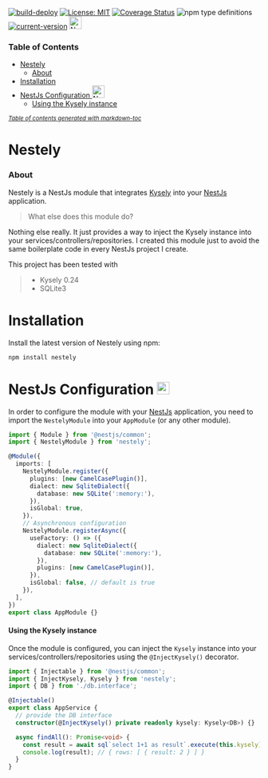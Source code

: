 [![build-deploy](https://github.com/marianozunino/nestely/actions/workflows/release.yaml/badge.svg)](https://github.com/marianozunino/nestely/actions/workflows/release.yaml)
[![License: MIT](https://img.shields.io/badge/License-MIT-green.svg)](https://opensource.org/licenses/MIT)
[![Coverage Status](https://coveralls.io/repos/github/marianozunino/nestely/badge.svg)](https://coveralls.io/github/marianozunino/nestely)
![npm type definitions](https://img.shields.io/npm/types/nestely4j)
[![current-version](https://img.shields.io/badge/dynamic/json?label=current-version&query=%24.version&url=https%3A%2F%2Fraw.githubusercontent.com%2Fmarianozunino%2Fnestely%2Fmaster%2Fpackage.json)](https://npmjs.com/package/nestely4j)
<a href="http://nestjs.com/" target="blank"><img src="https://nestjs.com/img/logo-small.svg" width="25" alt="Nest Logo" /></a>

### Table of Contents
- [Nestely](#nestely)
  + [About](#about)
- [Installation](#installation)
- [NestJs Configuration <a href="http://nestjs.com/" target="blank"><img src="https://nestjs.com/img/logo-small.svg" width="25" alt="Nest Logo" /></a>](#nestjs-configuration--a-href--http---nestjscom---target--blank---img-src--https---nestjscom-img-logo-smallsvg--width--25--alt--nest-logo------a-)
  + [Using the Kysely instance](#using-the-kysely-instance)

<small><i><a href='http://ecotrust-canada.github.io/markdown-toc/'>Table of contents generated with markdown-toc</a></i></small>


# Nestely

### About
Nestely is a NestJs module that integrates [Kysely](kysely.dev/) into your [NestJs](https://nestjs.com) application.

> What else does this module do?

Nothing else really. It just provides a way to inject the Kysely instance into your services/controllers/repositories.
I created this module just to avoid the same boilerplate code in every NestJs project I create.


This project has been tested with

> - Kysely 0.24
> - SQLite3

# Installation

Install the latest version of Nestely using npm:

```sh
npm install nestely
```

# NestJs Configuration <a href="http://nestjs.com/" target="blank"><img src="https://nestjs.com/img/logo-small.svg" width="25" alt="Nest Logo" /></a>

In order to configure the module with your [NestJs](https://nestjs.com) application, you need to import the `NestelyModule` into your `AppModule` (or any other module).

```ts
import { Module } from '@nestjs/common';
import { NestelyModule } from 'nestely';

@Module({
  imports: [
    NestelyModule.register({
      plugins: [new CamelCasePlugin()],
      dialect: new SqliteDialect({
        database: new SQLite(':memory:'),
      }),
      isGlobal: true,
    }),
    // Asynchronous configuration
    NestelyModule.registerAsync({
      useFactory: () => ({
        dialect: new SqliteDialect({
          database: new SQLite(':memory:'),
        }),
        plugins: [new CamelCasePlugin()],
      }),
      isGlobal: false, // default is true
    }),
  ],
})
export class AppModule {}
```

#### Using the Kysely instance

Once the module is configured, you can inject the `Kysely` instance into your services/controllers/repositories using the `@InjectKysely()` decorator.

```ts
import { Injectable } from '@nestjs/common';
import { InjectKysely, Kysely } from 'nestely';
import { DB } from './db.interface';

@Injectable()
export class AppService {
  // provide the DB interface
  constructor(@InjectKysely() private readonly kysely: Kysely<DB>) {}

  async findAll(): Promise<void> {
    const result = await sql`select 1+1 as result`.execute(this.kysely);
    console.log(result); // { rows: [ { result: 2 } ] }
  }
}
```



